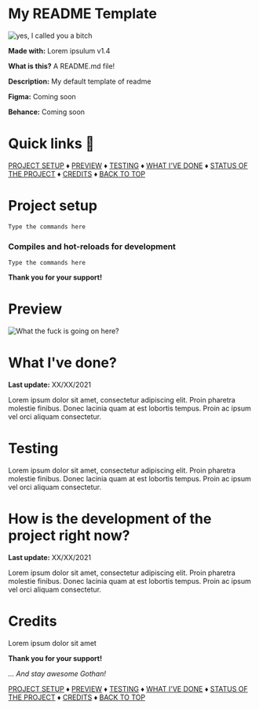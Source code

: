 # My README Template

<img src="cool-banner-here-ma-good-bitch.png" alt="yes, I called you a bitch" />

__Made with:__
Lorem ipsulum v1.4

__What is this?__
A README.md file!

__Description:__
My default template of readme

__Figma:__
Coming soon

__Behance:__
Coming soon

# Quick links &#128150;
  
[PROJECT SETUP](#Project-setup) &diams; [PREVIEW](#Preview) &diams; [TESTING](#Testing) &diams; [WHAT I'VE DONE](#What-Ive-done) &diams; [STATUS OF THE PROJECT](#How-is-the-development-of-the-project-right-now) &diams; [CREDITS](#Credits) &diams; [BACK TO TOP](#My-README-Template)


# Project setup
```
Type the commands here
```

### Compiles and hot-reloads for development
```
Type the commands here
```

<b>Thank you for your support!</b>

# Preview
<img src="overview.png" alt="What the fuck is going on here?" />

# What I've done?
__Last update:__ XX/XX/2021

Lorem ipsum dolor sit amet, consectetur adipiscing elit. Proin pharetra molestie finibus. Donec lacinia quam at est lobortis tempus. Proin ac ipsum vel orci aliquam consectetur.

# Testing
Lorem ipsum dolor sit amet, consectetur adipiscing elit. Proin pharetra molestie finibus. Donec lacinia quam at est lobortis tempus. Proin ac ipsum vel orci aliquam consectetur.

# How is the development of the project right now?
__Last update:__ XX/XX/2021

Lorem ipsum dolor sit amet, consectetur adipiscing elit. Proin pharetra molestie finibus. Donec lacinia quam at est lobortis tempus. Proin ac ipsum vel orci aliquam consectetur.

# Credits

Lorem ipsum dolor sit amet

__Thank you for your support!__

_... And stay awesome Gothan!_
  
[PROJECT SETUP](#Project-setup) &diams; [PREVIEW](#Preview) &diams; [TESTING](#Testing) &diams; [WHAT I'VE DONE](#What-Ive-done) &diams; [STATUS OF THE PROJECT](#How-is-the-development-of-the-project-right-now) &diams; [CREDITS](#Credits) &diams; [BACK TO TOP](#My-README-Template)
